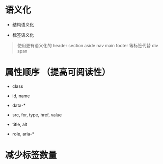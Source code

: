 # 语义化

- 结构语义化

- 标签语义化

> 使用更有语义化的 header section aside nav main footer 等标签代替 div  span


# 属性顺序 （提高可阅读性）

- class

- id, name

- data-*

- src, for, type, href, value

- title, alt

- role, aria-*

# 减少标签数量


